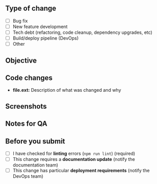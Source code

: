 ## Type of change
- [ ] Bug fix
- [ ] New feature development
- [ ] Tech debt (refactoring, code cleanup, dependency upgrades, etc)
- [ ] Build/deploy pipeline (DevOps)
- [ ] Other

## Objective
<!--Describe what the purpose of this PR is. For example: what bug you're fixing or what new feature you're adding-->



## Code changes
<!--Explain the changes you've made to each file or major component. This should help the reviewer understand your changes-->
<!--Also refer to any related changes or PRs in other repositories-->

* **file.ext:** Description of what was changed and why

## Screenshots
<!--Required for any UI changes. Delete if not applicable-->



## Notes for QA
<!--What functionality requires testing by QA? This includes testing new behavior and regression testing-->



## Before you submit
- [ ] I have checked for **linting** errors (`npm run lint`) (required)
- [ ] This change requires a **documentation update** (notify the documentation team)
- [ ] This change has particular **deployment requirements** (notify the DevOps team)
